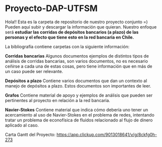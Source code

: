 # Proyecto-DAP-UTFSM

Hola!! Esta es la carpeta de repositorio de nuestro proyecto conjunto =) Pueden aquí subir y descargar la información que quieran. Nuestro enfoque será **estudiar las corridas de depósitos bancarios (a plazo) de las personas y el efecto que tiene esto en la red bancaria en Chile.**

La bibliografía contiene carpetas con la siguiente información:

**Corridas bancarias** Algunos documentos ejemplos de distintos tipos de análisis de corridas bancarias, son varios documentos, no es necesario ceñirse a cada una de estas cosas, pero tiene información que en más de un caso puede ser relevante.

**Depósitos a plazo** Contiene varios documentos que dan un contexto al manejo de depósitos a plazo. Estos documentos son importantes de leer.

**Grafos** Contiene material de apoyo y ejemplos de análisis que pueden ser pertinentes al proyecto en relación a la red bancaria.

**Navier-Stokes** Contiene material que indica cómo debería uno tener un acercamiento al uso de Navier-Stokes en el problema de redes, intentando tratar un problema de econofísica de fluidos relacionado al flujo de dinero aplicado al caso.


Carta Gantt del Proyecto:
https://app.clickup.com/9013018641/v/g/8ckfg0h-273
